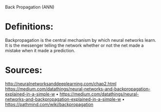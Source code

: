 Back Propagation (ANN)

# Definitions:

Backpropagation is the central mechanism by which neural networks learn. It is the messenger telling the network whether or not the net made a mistake when it made a prediction.

# Sources:

http://neuralnetworksanddeeplearning.com/chap2.html
https://medium.com/datathings/neural-networks-and-backpropagation-explained-in-a-simple-w • 
https://medium.com/datathings/neural-networks-and-backpropagation-explained-in-a-simple-w • 
https://pathmind.com/wiki/backpropagation

